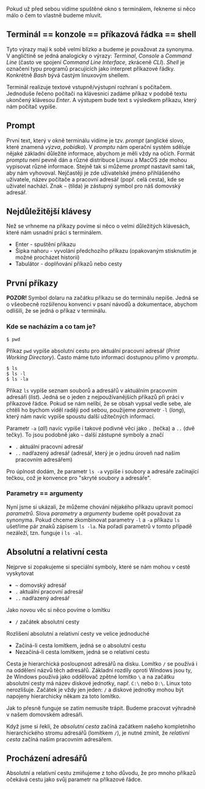 Pokud už před sebou vidíme spuštěné okno s terminálem, řekneme si něco málo o čem to vlastně budeme mluvit.

## Terminál == konzole == příkazová řádka == shell
Tyto výrazy mají k sobě velmi blízko a budeme je považovat za synonyma. V angličtině se jedná analogicky o výrazy: _Terminal_, _Console_ a _Command Line_ (často ve spojení _Command Line Interface_, zkráceně _CLI_). _Shell_ je označení typu programů pracujících jako interpret příkazové řádky. Konkrétně _Bash_ bývá častým linuxovým shellem.

Terminál realizuje textové vstupně/výstupní rozhraní s počítačem. Jednoduše řečeno počítači na klávesnici zadáme příkaz v podobě textu ukončený klávesou _Enter_. A výstupem bude text s výsledkem příkazu, který nám počítač vypíše.

## Prompt
První text, který v okně terminálu vidíme je tzv. _prompt_ (anglické slovo, které znamená _výzva_, _pobídka_). V _promptu_ nám operační systém sděluje nějaké základní důležité informace, abychom je měli vždy na očích. Formát _promptu_ není pevně dán a různé distribuce Linuxu a MacOS zde mohou vypisovat různé informace. Stejně tak si můžeme _prompt_ nastavit sami tak, aby nám vyhovoval. Nejčastěji je zde uživatelské jméno přihlášeného uživatele, název počítače a pracovní adresář (popř. celá cesta), kde se uživatel nachází. Znak `~` (tilda) je zástupný symbol pro náš domovský adresář.


## Nejdůležitější klávesy
Než se vrhneme na příkazy povíme si něco o velmi důležitých klávesách, které nám usnadní práci s terminálem.

* Enter - spuštění příkazu
* Šipka nahoru - vyvolání předchozího příkazu (opakovaným stisknutím je možné procházet historii)
* Tabulátor - doplňování příkazů nebo cesty

## První příkazy
**POZOR!** Symbol dolaru na začátku příkazu se do terminálu nepíše. Jedná se o všeobecně rozšířenou konvenci v psaní návodů a dokumentace, abychom odlišili, že se jedná o příkaz v terminálu.

### Kde se nacházím a co tam je?
```shell
$ pwd
```

Příkaz `pwd` vypíše absolutní cestu pro aktuální pracovní adresář (_Print Working Directory_). Často máme tuto informaci dostupnou přímo v _promptu_.

```shell
$ ls
$ ls -l
$ ls -la
```

Příkaz `ls` vypíše seznam souborů a adresářů v aktuálním pracovním adresáři (_list_). Jedná se o jeden z nejpoužívanějších příkazů při práci v příkazové řádce. Pokud se nám nelíbí, že se obsah vypsal vedle sebe, ale chtěli ho bychom viděl raději pod sebou, použijeme _parametr_ `-l` (_long_), který nám navíc vypíše spoustu další užitečných informací.

Parametr `-a` (_all_) navíc vypíše i takové podivné věci jako `.` (tečka) a `..` (dvě tečky). To jsou podobně jako `~` další zástupné symboly a značí

* `.` aktuální pracovní adresář
* `..` nadřazený adresář (adresář, který je o jednu úroveň nad našim pracovním adresářem)

Pro úplnost dodám, že parametr `ls -a` vypíše i soubory a adresáře začínající tečkou, což je konvence pro "skryté soubory a adresáře".

### Parametry == argumenty
Nyní jsme si ukázali, že můžeme chování nějakého příkazu upravit pomocí _parametrů_. Slova _parametry_ a _argumenty_ budeme opět považovat za synonyma. Pokud chceme zkombinovat parametry `-l` a `-a` příkazu `ls` ušetříme pár znaků zápisem `ls -la`. Na pořadí parametrů v tomto případě nezáleží, tzn. funguje i `ls -al`.


## Absolutní a relativní cesta

Nejprve si zopakujeme si speciální symboly, které se nám mohou v cestě vyskytovat

* `~` domovský adresář
* `.` aktuální pracovní adresář
* `..` nadřazený adresář

Jako novou věc si něco povíme o lomítku

* `/` začátek absolutní cesty

Rozlišení absolutní a relativní cesty ve velice jednoduché

* Začíná-li cesta lomítkem, jedná se o absolutní cestu
* Nezačíná-li cesta lomítkem, jedná se o relativní cestu

Cesta je hierarchická posloupnost adresářů na disku. Lomítko `/` se používá i na oddělení názvů těch adresářů. Základní rozdíly oproti Windows jsou ty, že Windows používá jako oddělovač zpětné lomítko `\` a na začátku absolutní cesty má název diskové jednotky, např. `C:\` nebo `D:\`. Linux toto nerozlišuje. Začátek je vždy jen jeden: `/` a diskové jednotky mohou být napojeny hierarchicky někam za toto lomítko.

Jak to přesně funguje se zatím nemusíte trápit. Budeme pracovat výhradně v našem domovském adresáři.

Když jsme si řekli, že _absolutní cesta_ začíná začátkem našeho kompletního hierarchického stromu adresářů (lomítkem `/`), je nutné zmínit, že _relativní cesta_ začíná našim pracovním adresářem.


## Procházení adresářů

Absolutní a relativní cestu zmiňujeme z toho důvodu, že pro mnoho příkazů očekává cestu jako svůj parametr na příkazové řádce.
